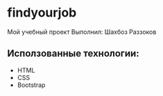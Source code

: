# findyourjob
Мой учебный проект
Выполнил: Шахбоз Раззоков

## Исползованные технологии:
- HTML
- CSS
- Bootstrap
